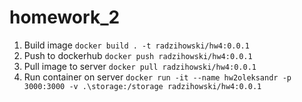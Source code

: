 # homework_2
1) Build image
```docker build . -t radzihowski/hw4:0.0.1```
2) Push to dockerhub
```docker push radzihowski/hw4:0.0.1```
3) Pull image to server
```docker pull radzihowski/hw4:0.0.1```
4) Run container on server
```docker run -it --name hw2oleksandr -p 3000:3000 -v .\storage:/storage radzihowski/hw4:0.0.1```